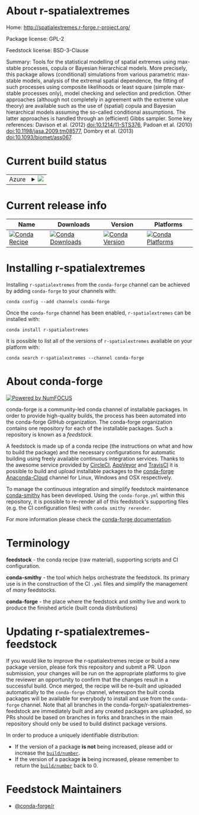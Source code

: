 About r-spatialextremes
=======================

Home: http://spatialextremes.r-forge.r-project.org/

Package license: GPL-2

Feedstock license: BSD-3-Clause

Summary: Tools for the statistical modelling of spatial extremes using max-stable processes, copula or Bayesian hierarchical models. More precisely, this package allows (conditional) simulations from various parametric max-stable models, analysis of the extremal spatial dependence, the fitting of such processes using composite likelihoods or least square (simple max-stable processes only), model checking and selection and prediction. Other approaches (although not completely in agreement with the extreme value theory) are available such as the use of (spatial) copula and Bayesian hierarchical models assuming the so-called conditional assumptions. The latter approaches is handled through an (efficient) Gibbs sampler. Some key references: Davison et al. (2012) <doi:10.1214/11-STS376>, Padoan et al. (2010) <doi:10.1198/jasa.2009.tm08577>, Dombry et al. (2013) <doi:10.1093/biomet/ass067>.



Current build status
====================


<table>
    
  <tr>
    <td>Azure</td>
    <td>
      <details>
        <summary>
          <a href="https://dev.azure.com/conda-forge/feedstock-builds/_build/latest?definitionId=1655&branchName=master">
            <img src="https://dev.azure.com/conda-forge/feedstock-builds/_apis/build/status/r-spatialextremes-feedstock?branchName=master">
          </a>
        </summary>
        <table>
          <thead><tr><th>Variant</th><th>Status</th></tr></thead>
          <tbody><tr>
              <td>linux_64_r_base3.6target_platformlinux-64</td>
              <td>
                <a href="https://dev.azure.com/conda-forge/feedstock-builds/_build/latest?definitionId=1655&branchName=master">
                  <img src="https://dev.azure.com/conda-forge/feedstock-builds/_apis/build/status/r-spatialextremes-feedstock?branchName=master&jobName=linux&configuration=linux_64_r_base3.6target_platformlinux-64" alt="variant">
                </a>
              </td>
            </tr><tr>
              <td>linux_64_r_base4.0target_platformlinux-64</td>
              <td>
                <a href="https://dev.azure.com/conda-forge/feedstock-builds/_build/latest?definitionId=1655&branchName=master">
                  <img src="https://dev.azure.com/conda-forge/feedstock-builds/_apis/build/status/r-spatialextremes-feedstock?branchName=master&jobName=linux&configuration=linux_64_r_base4.0target_platformlinux-64" alt="variant">
                </a>
              </td>
            </tr><tr>
              <td>osx_64_r_base3.6target_platformosx-64</td>
              <td>
                <a href="https://dev.azure.com/conda-forge/feedstock-builds/_build/latest?definitionId=1655&branchName=master">
                  <img src="https://dev.azure.com/conda-forge/feedstock-builds/_apis/build/status/r-spatialextremes-feedstock?branchName=master&jobName=osx&configuration=osx_64_r_base3.6target_platformosx-64" alt="variant">
                </a>
              </td>
            </tr><tr>
              <td>osx_64_r_base4.0target_platformosx-64</td>
              <td>
                <a href="https://dev.azure.com/conda-forge/feedstock-builds/_build/latest?definitionId=1655&branchName=master">
                  <img src="https://dev.azure.com/conda-forge/feedstock-builds/_apis/build/status/r-spatialextremes-feedstock?branchName=master&jobName=osx&configuration=osx_64_r_base4.0target_platformosx-64" alt="variant">
                </a>
              </td>
            </tr><tr>
              <td>win_64_r_base3.6target_platformwin-64</td>
              <td>
                <a href="https://dev.azure.com/conda-forge/feedstock-builds/_build/latest?definitionId=1655&branchName=master">
                  <img src="https://dev.azure.com/conda-forge/feedstock-builds/_apis/build/status/r-spatialextremes-feedstock?branchName=master&jobName=win&configuration=win_64_r_base3.6target_platformwin-64" alt="variant">
                </a>
              </td>
            </tr><tr>
              <td>win_64_r_base4.0target_platformwin-64</td>
              <td>
                <a href="https://dev.azure.com/conda-forge/feedstock-builds/_build/latest?definitionId=1655&branchName=master">
                  <img src="https://dev.azure.com/conda-forge/feedstock-builds/_apis/build/status/r-spatialextremes-feedstock?branchName=master&jobName=win&configuration=win_64_r_base4.0target_platformwin-64" alt="variant">
                </a>
              </td>
            </tr>
          </tbody>
        </table>
      </details>
    </td>
  </tr>
</table>

Current release info
====================

| Name | Downloads | Version | Platforms |
| --- | --- | --- | --- |
| [![Conda Recipe](https://img.shields.io/badge/recipe-r--spatialextremes-green.svg)](https://anaconda.org/conda-forge/r-spatialextremes) | [![Conda Downloads](https://img.shields.io/conda/dn/conda-forge/r-spatialextremes.svg)](https://anaconda.org/conda-forge/r-spatialextremes) | [![Conda Version](https://img.shields.io/conda/vn/conda-forge/r-spatialextremes.svg)](https://anaconda.org/conda-forge/r-spatialextremes) | [![Conda Platforms](https://img.shields.io/conda/pn/conda-forge/r-spatialextremes.svg)](https://anaconda.org/conda-forge/r-spatialextremes) |

Installing r-spatialextremes
============================

Installing `r-spatialextremes` from the `conda-forge` channel can be achieved by adding `conda-forge` to your channels with:

```
conda config --add channels conda-forge
```

Once the `conda-forge` channel has been enabled, `r-spatialextremes` can be installed with:

```
conda install r-spatialextremes
```

It is possible to list all of the versions of `r-spatialextremes` available on your platform with:

```
conda search r-spatialextremes --channel conda-forge
```


About conda-forge
=================

[![Powered by NumFOCUS](https://img.shields.io/badge/powered%20by-NumFOCUS-orange.svg?style=flat&colorA=E1523D&colorB=007D8A)](http://numfocus.org)

conda-forge is a community-led conda channel of installable packages.
In order to provide high-quality builds, the process has been automated into the
conda-forge GitHub organization. The conda-forge organization contains one repository
for each of the installable packages. Such a repository is known as a *feedstock*.

A feedstock is made up of a conda recipe (the instructions on what and how to build
the package) and the necessary configurations for automatic building using freely
available continuous integration services. Thanks to the awesome service provided by
[CircleCI](https://circleci.com/), [AppVeyor](https://www.appveyor.com/)
and [TravisCI](https://travis-ci.com/) it is possible to build and upload installable
packages to the [conda-forge](https://anaconda.org/conda-forge)
[Anaconda-Cloud](https://anaconda.org/) channel for Linux, Windows and OSX respectively.

To manage the continuous integration and simplify feedstock maintenance
[conda-smithy](https://github.com/conda-forge/conda-smithy) has been developed.
Using the ``conda-forge.yml`` within this repository, it is possible to re-render all of
this feedstock's supporting files (e.g. the CI configuration files) with ``conda smithy rerender``.

For more information please check the [conda-forge documentation](https://conda-forge.org/docs/).

Terminology
===========

**feedstock** - the conda recipe (raw material), supporting scripts and CI configuration.

**conda-smithy** - the tool which helps orchestrate the feedstock.
                   Its primary use is in the construction of the CI ``.yml`` files
                   and simplify the management of *many* feedstocks.

**conda-forge** - the place where the feedstock and smithy live and work to
                  produce the finished article (built conda distributions)


Updating r-spatialextremes-feedstock
====================================

If you would like to improve the r-spatialextremes recipe or build a new
package version, please fork this repository and submit a PR. Upon submission,
your changes will be run on the appropriate platforms to give the reviewer an
opportunity to confirm that the changes result in a successful build. Once
merged, the recipe will be re-built and uploaded automatically to the
`conda-forge` channel, whereupon the built conda packages will be available for
everybody to install and use from the `conda-forge` channel.
Note that all branches in the conda-forge/r-spatialextremes-feedstock are
immediately built and any created packages are uploaded, so PRs should be based
on branches in forks and branches in the main repository should only be used to
build distinct package versions.

In order to produce a uniquely identifiable distribution:
 * If the version of a package **is not** being increased, please add or increase
   the [``build/number``](https://conda.io/docs/user-guide/tasks/build-packages/define-metadata.html#build-number-and-string).
 * If the version of a package **is** being increased, please remember to return
   the [``build/number``](https://conda.io/docs/user-guide/tasks/build-packages/define-metadata.html#build-number-and-string)
   back to 0.

Feedstock Maintainers
=====================

* [@conda-forge/r](https://github.com/conda-forge/r/)

